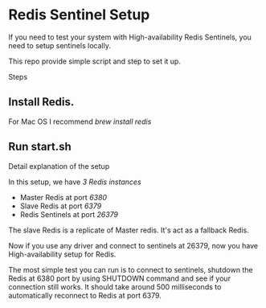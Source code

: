 # Redis Sentinel Setup

If you need to test your system with High-availability Redis Sentinels, you need to setup sentinels locally.

This repo provide simple script and step to set it up.

Steps

## Install Redis. 
For Mac OS I recommend *brew install redis*
## Run start.sh
Detail explanation of the setup

In this setup, we have *3 Redis instances*

* Master Redis at port *6380*
* Slave Redis at port *6379*
* Redis Sentinels at port *26379*

The slave Redis is a replicate of Master redis. It's act as a fallback Redis.

Now if you use any driver and connect to sentinels at 26379, now you have High-availability setup for Redis.

The most simple test you can run is to connect to sentinels, shutdown the Redis at 6380 port by using SHUTDOWN command and see if your connection still works. It should take around 500 milliseconds to automatically reconnect to Redis at port 6379.
